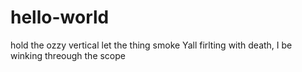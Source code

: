 # hello-world
hold the ozzy vertical 
let the thing smoke 
Yall firlting with death, I be winking threough the scope 
